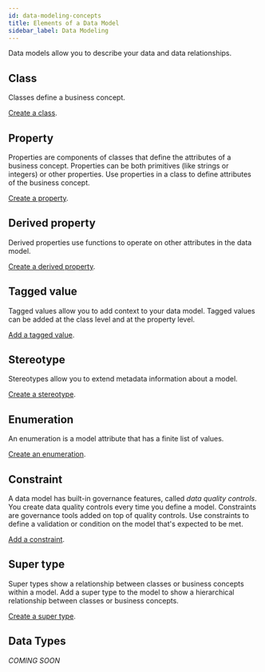 ```yaml
---
id: data-modeling-concepts
title: Elements of a Data Model
sidebar_label: Data Modeling
---
```

Data models allow you to describe your data and data relationships. 

## Class

Classes define a business concept.

[Create a class](../tutorials/studio-create-model.md/#class).

## Property

Properties are components of classes that define the attributes of a business concept. Properties can be both primitives (like strings or integers) or other properties. Use properties in a class to define attributes of the business concept.

[Create a property](../tutorials/studio-create-model.md/#property---non-primitive-data-type).

## Derived property

Derived properties use functions to operate on other attributes in the data model.

[Create a derived property](../tutorials/studio-create-model.md/#derived-property).

## Tagged value

Tagged values allow you to add context to your data model. Tagged values can be added at the class level and at the property level.

[Add a tagged value](../tutorials/studio-create-model.md/#add-a-tagged-value-to-a-class).

## Stereotype

Stereotypes allow you to extend metadata information about a model.

[Create a stereotype](../tutorials/studio-create-model.md/#class-stereotype).


## Enumeration

An enumeration is a model attribute that has a finite list of values.

[Create an enumeration](../tutorials/studio-create-model.md/#enumeration).

## Constraint

A data model has built-in governance features, called _data quality controls_. You create data quality controls every time you define a model. Constraints are governance tools added on top of quality controls. Use constraints to define a validation or condition on the model that's expected to be met.

[Add a constraint](../tutorials/studio-create-model.md/#constraint).

## Super type

Super types show a relationship between classes or business concepts within a model. Add a super type to the model to show a hierarchical relationship between classes or business concepts. 

[Create a super type](../tutorials/studio-create-model.md/#supertype).

## Data Types 
_COMING SOON_
